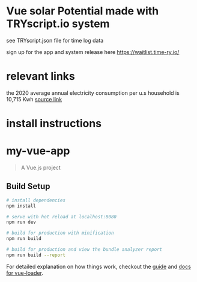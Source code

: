 

# Vue solar Potential made with TRYscript.io system 
see TRYscript.json file for time log data 

sign up for the app and system release here https://waitlist.time-ry.io/


# relevant links 
the 2020 average annual electricity consumption per u.s household is 10,715 Kwh [source link](https://www.eia.gov/tools/faqs/faq.php?id=97&t=3)

# install instructions 

# my-vue-app

> A Vue.js project

## Build Setup

``` bash
# install dependencies
npm install

# serve with hot reload at localhost:8080
npm run dev

# build for production with minification
npm run build

# build for production and view the bundle analyzer report
npm run build --report
```

For detailed explanation on how things work, checkout the [guide](http://vuejs-templates.github.io/webpack/) and [docs for vue-loader](http://vuejs.github.io/vue-loader).

